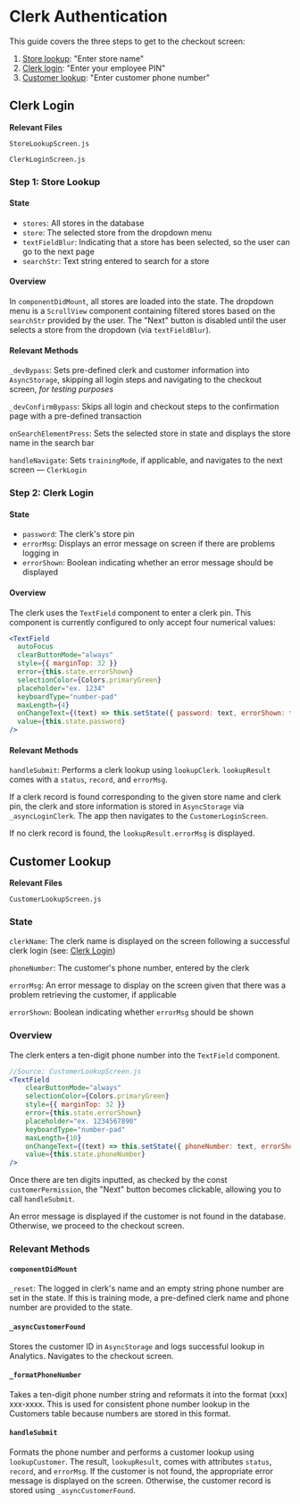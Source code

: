 # Clerk Authentication
This guide covers the three steps to get to the checkout screen:
1. [Store lookup](#step-1-store-lookup): "Enter store name"
2. [Clerk login](#step-2-clerk-login): "Enter your employee PIN"
3. [Customer lookup](#customer-lookup): "Enter customer phone number"

## Clerk Login
**Relevant Files**

`StoreLookupScreen.js`

`ClerkLoginScreen.js`

### Step 1: Store Lookup

#### State

- `stores`: All stores in the database
- `store`: The selected store from the dropdown menu
- `textFieldBlur`: Indicating that a store has been selected, so the user can go to the next page
- `searchStr`: Text string entered to search for a store

#### Overview

In `componentDidMount`, all stores are loaded into the state. The dropdown menu is a `ScrollView` component containing filtered stores based on the `searchStr` provided by the user. The "Next" button is disabled until the user selects a store from the dropdown (via `textFieldBlur`).

#### Relevant Methods

`_devBypass`: Sets pre-defined clerk and customer information into `AsyncStorage`, skipping all login steps and navigating to the checkout screen, *for testing purposes*

`_devConfirmBypass`: Skips all login and checkout steps to the confirmation page with a pre-defined transaction

`onSearchElementPress`: Sets the selected store in state and displays the store name in the search bar

`handleNavigate`: Sets `trainingMode`, if applicable, and navigates to the next screen — `ClerkLogin`

### Step 2: Clerk Login

#### State

- `password`: The clerk's store pin
- `errorMsg`: Displays an error message on screen if there are problems logging in
- `errorShown`: Boolean indicating whether an error message should be displayed

#### Overview

The clerk uses the `TextField` component to enter a clerk pin. This component is currently configured to only accept four numerical values:

```jsx
<TextField
  autoFocus
  clearButtonMode="always"
  style={{ marginTop: 32 }}
  error={this.state.errorShown}
  selectionColor={Colors.primaryGreen}
  placeholder="ex. 1234"
  keyboardType="number-pad"
  maxLength={4}
  onChangeText={(text) => this.setState({ password: text, errorShown: false })}
  value={this.state.password}
/>
```

#### Relevant Methods

`handleSubmit`: Performs a clerk lookup using `lookupClerk`. `lookupResult` comes with a `status`, `record`, and `errorMsg`.

If a clerk record is found corresponding to the given store name and clerk pin, the clerk and store information is stored in `AsyncStorage` via `_asyncLoginClerk`. The app then navigates to the `CustomerLoginScreen`.

If no clerk record is found, the `lookupResult.errorMsg` is displayed.

## Customer Lookup
**Relevant Files**

`CustomerLookupScreen.js`

### State

`clerkName`: The clerk name is displayed on the screen following a successful clerk login (see: [Clerk Login](https://www.notion.so/Clerk-Login-5b8a2bc5244b407a86a756ee8a382380))

`phoneNumber`: The customer's phone number, entered by the clerk

`errorMsg`: An error message to display on the screen given that there was a problem retrieving the customer, if applicable

`errorShown`: Boolean indicating whether `errorMsg` should be shown

### Overview

The clerk enters a ten-digit phone number into the `TextField` component. 

```jsx
//Source: CustomerLookupScreen.js
<TextField
    clearButtonMode="always"
    selectionColor={Colors.primaryGreen}
    style={{ marginTop: 32 }}
    error={this.state.errorShown}
    placeholder="ex. 1234567890"
    keyboardType="number-pad"
    maxLength={10}
    onChangeText={(text) => this.setState({ phoneNumber: text, errorShown: false })}
    value={this.state.phoneNumber}
/>
```

Once there are ten digits inputted, as checked by the const `customerPermission`, the "Next" button becomes clickable, allowing you to call `handleSubmit`.

An error message is displayed if the customer is not found in the database. Otherwise, we proceed to the checkout screen.

### Relevant Methods

#### `componentDidMount`

`_reset`: The logged in clerk's name and an empty string phone number are set in the state. If this is training mode, a pre-defined clerk name and phone number are provided to the state.

#### `_asyncCustomerFound`

Stores the customer ID in `AsyncStorage` and logs successful lookup in Analytics. Navigates to the checkout screen.

#### `_formatPhoneNumber`

Takes a ten-digit phone number string and reformats it into the format (xxx) xxx-xxxx. This is used for consistent phone number lookup in the Customers table because numbers are stored in this format.

#### `handleSubmit`

Formats the phone number and performs a customer lookup using `lookupCustomer`. The result, `lookupResult`, comes with attributes `status`, `record`, and `errorMsg`. If the customer is not found, the appropriate error message is displayed on the screen. Otherwise, the customer record is stored using `_asyncCustomerFound`.